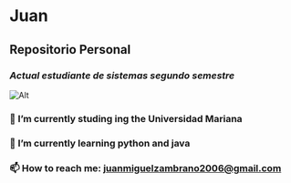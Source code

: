 # __Juan__
## Repositorio Personal
### _Actual estudiante de sistemas segundo semestre_
![Alt](https://e1.pxfuel.com/desktop-wallpaper/824/251/desktop-wallpaper-picsart-cb-edit-backgrounds-png-background-thumbnail.jpg)

### 🔭 I’m currently studing ing the Universidad Mariana
### 🌱 I’m currently learning python and java
### 📫 How to reach me: juanmiguelzambrano2006@gmail.com
<!--
**Meniche/Meniche** is a ✨ _special_ ✨ repository because its `README.md` (this file) appears on your GitHub profile.


